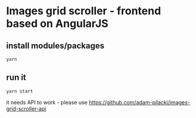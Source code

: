# Images grid scroller - frontend based on AngularJS

## install modules/packages

`yarn`

## run it
`yarn start`

it needs API to work - please use https://github.com/adam-pilacki/images-grid-scroller-api
